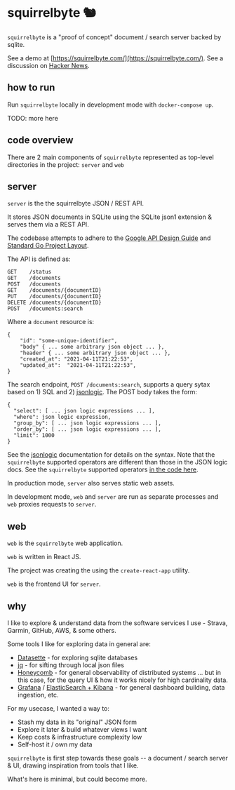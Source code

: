 # squirrelbyte 🐿️

`squirrelbyte` is a "proof of concept" document / search server backed by sqlite.

See a demo at [https://squirrelbyte.com/](https://squirrelbyte.com/).
See a discussion on [Hacker News](https://news.ycombinator.com/item?id=26766557).

## how to run

Run `squirrelbyte` locally in development mode with `docker-compose up`.

TODO: more here

## code overview

There are 2 main components of `squirrelbyte` represented as top-level directories in the project: `server` and `web`

## server

`server` is the the squirrelbyte JSON / REST API.

It stores JSON documents in SQLite using the SQLite json1 extension & serves them via a REST API.

The codebase attempts to adhere to the [Google API Design Guide](https://cloud.google.com/apis/design) and [Standard Go Project Layout](https://github.com/golang-standards/project-layout).

The API is defined as:

```
GET    /status
GET    /documents
POST   /documents
GET    /documents/{documentID}
PUT    /documents/{documentID}
DELETE /documents/{documentID}
POST   /documents:search
```

Where a `document` resource is:

```
{
    "id": "some-unique-identifier",
    "body" { ... some arbitrary json object ... },
    "header" { ... some arbitrary json object ... },
    "created_at": "2021-04-11T21:22:53",
    "updated_at":  "2021-04-11T21:22:53",
}
```

The search endpoint, `POST /documents:search`, supports a query sytax based on 1) SQL and 2) [jsonlogic](https://jsonlogic.com/). The POST body takes the form:

```
{
  "select": [ ... json logic expressions ... ],
  "where": json logic expression,
  "group_by": [ ... json logic expressions ... ],
  "order_by": [ ... json logic expressions ... ],
  "limit": 1000
}
```

See the [jsonlogic](https://jsonlogic.com/) documentation for details on the syntax. Note that the `squirrelbyte` supported operators are different than those in the JSON logic docs. See the `squirrelbyte` supported operators [in the code here](https://github.com/adamlouis/squirrelbyte/blob/main/server/internal/pkg/document/jsonlogic/jsonlogic.go#L21).

In production mode, `server` also serves static web assets.

In development mode, `web` and `server` are run as separate processes and `web` proxies requests to `server`.

## web

`web` is the `squirrelbyte` web application.

`web` is written in React JS.

The project was creating the using the `create-react-app` utility.

`web` is the frontend UI for `server`.

## why

I like to explore & understand data from the software services I use - Strava, Garmin, GitHub, AWS, & some others.

Some tools I like for exploring data in general are:
- [Datasette](https://datasette.io/) - for exploring sqlite databases
- [jq](https://stedolan.github.io/jq/) - for sifting through local json files
- [Honeycomb](https://www.honeycomb.io/overview/) - for general observability of distributed systems ... but in this case, for the query UI & how it works nicely for high cardinality data.
- [Grafana](https://grafana.com/) / [ElasticSearch + Kibana](https://www.elastic.co/demos) - for general dashboard building, data ingestion, etc.

For my usecase, I wanted a way to:
- Stash my data in its "original" JSON form
- Explore it later & build whatever views I want
- Keep costs & infrastructure complexity low
- Self-host it / own my data

`squirrelbyte` is first step towards these goals -- a document / search server & UI, drawing inspiration from tools that I like.

What's here is minimal, but could become more.
